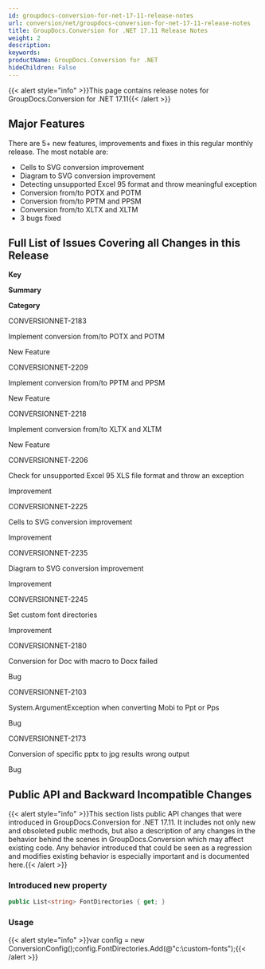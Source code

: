 ```yaml
---
id: groupdocs-conversion-for-net-17-11-release-notes
url: conversion/net/groupdocs-conversion-for-net-17-11-release-notes
title: GroupDocs.Conversion for .NET 17.11 Release Notes
weight: 2
description: 
keywords: 
productName: GroupDocs.Conversion for .NET
hideChildren: False
---
```

{{< alert style="info" >}}This page contains release notes for GroupDocs.Conversion for .NET 17.11{{< /alert >}}

## Major Features

There are 5+ new features, improvements and fixes in this regular monthly release. The most notable are:

*   Cells to SVG conversion improvement
*   Diagram to SVG conversion improvement
*   Detecting unsupported Excel 95 format and throw meaningful exception
*   Conversion from/to POTX and POTM
*   Conversion from/to PPTM and PPSM
*   Conversion from/to XLTX and XLTM
*   3 bugs fixed

## Full List of Issues Covering all Changes in this Release

**Key**

**Summary**

**Category**

CONVERSIONNET-2183

Implement conversion from/to POTX and POTM

New Feature

CONVERSIONNET-2209

Implement conversion from/to PPTM and PPSM

New Feature

CONVERSIONNET-2218

Implement conversion from/to XLTX and XLTM

New Feature

CONVERSIONNET-2206

Check for unsupported Excel 95 XLS file format and throw an exception

Improvement

CONVERSIONNET-2225

Cells to SVG conversion improvement

Improvement

CONVERSIONNET-2235

Diagram to SVG conversion improvement

Improvement

CONVERSIONNET-2245

Set custom font directories

Improvement

CONVERSIONNET-2180

Conversion for Doc with macro to Docx failed

Bug

CONVERSIONNET-2103

System.ArgumentException when converting Mobi to Ppt or Pps

Bug

CONVERSIONNET-2173

Conversion of specific pptx to jpg results wrong output

Bug

## Public API and Backward Incompatible Changes

{{< alert style="info" >}}This section lists public API changes that were introduced in GroupDocs.Conversion for .NET 17.11. It includes not only new and obsoleted public methods, but also a description of any changes in the behavior behind the scenes in GroupDocs.Conversion which may affect existing code. Any behavior introduced that could be seen as a regression and modifies existing behavior is especially important and is documented here.{{< /alert >}}

### Introduced new property

```csharp
public List<string> FontDirectories { get; }
```

### Usage

{{< alert style="info" >}}var config = new ConversionConfig();config.FontDirectories.Add(@"c:\custom-fonts");{{< /alert >}}
